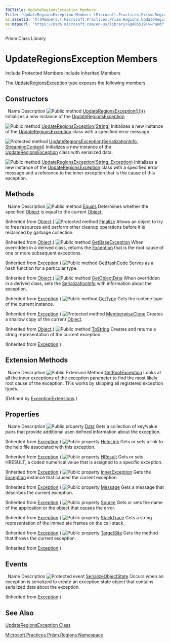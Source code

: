 ```yaml
---
TOCTitle: UpdateRegionsException Members
Title: 'UpdateRegionsException Members (Microsoft.Practices.Prism.Regions)'
ms:assetid: 'AllMembers.T:Microsoft.Practices.Prism.Regions.UpdateRegionsException'
ms:mtpsurl: 'https://msdn.microsoft.com/en-us/library/Gg405519(v=PandP.50)'
---
```


Prism Class Library

UpdateRegionsException Members
==============================

Include Protected Members
Include Inherited Members

The [UpdateRegionsException](https://msdn.microsoft.com/t:microsoft.practices.prism.regions.updateregionsexception) type exposes the following members.

Constructors
------------

<span id="constructorTableToggle"></span>
 
Name
Description
![](https://msdn.microsoft.com/en-us/Gg405519.pubmethod(en-us,PandP.50).gif "Public method")
[UpdateRegionsException()()()](https://msdn.microsoft.com/m:microsoft.practices.prism.regions.updateregionsexception.)
Initializes a new instance of the [UpdateRegionsException](https://msdn.microsoft.com/t:microsoft.practices.prism.regions.updateregionsexception)

![](https://msdn.microsoft.com/en-us/Gg405519.pubmethod(en-us,PandP.50).gif "Public method")
[UpdateRegionsException(String)](https://msdn.microsoft.com/m:microsoft.practices.prism.regions.updateregionsexception.)
Initializes a new instance of the [UpdateRegionsException](https://msdn.microsoft.com/t:microsoft.practices.prism.regions.updateregionsexception) class with a specified error message.

![](https://msdn.microsoft.com/en-us/Gg405519.protmethod(en-us,PandP.50).gif "Protected method")
[UpdateRegionsException(SerializationInfo, StreamingContext)](https://msdn.microsoft.com/m:microsoft.practices.prism.regions.updateregionsexception.)
Initializes a new instance of the [UpdateRegionsException](https://msdn.microsoft.com/t:microsoft.practices.prism.regions.updateregionsexception) class with serialized data.

![](https://msdn.microsoft.com/en-us/Gg405519.pubmethod(en-us,PandP.50).gif "Public method")
[UpdateRegionsException(String, Exception)](https://msdn.microsoft.com/m:microsoft.practices.prism.regions.updateregionsexception.)
Initializes a new instance of the [UpdateRegionsException](https://msdn.microsoft.com/t:microsoft.practices.prism.regions.updateregionsexception) class with a specified error message and a reference to the inner exception that is the cause of this exception.

Methods
-------

<span id="methodTableToggle"></span>
 
Name
Description
![](https://msdn.microsoft.com/en-us/Gg405519.pubmethod(en-us,PandP.50).gif "Public method")
[Equals](http://msdn2.microsoft.com/en-us/library/bsc2ak47)
Determines whether the specified [Object](http://msdn2.microsoft.com/en-us/library/e5kfa45b) is equal to the current [Object](http://msdn2.microsoft.com/en-us/library/e5kfa45b).

(Inherited from [Object](http://msdn2.microsoft.com/en-us/library/e5kfa45b).)
![](https://msdn.microsoft.com/en-us/Gg405519.protmethod(en-us,PandP.50).gif "Protected method")
[Finalize](http://msdn2.microsoft.com/en-us/library/4k87zsw7)
Allows an object to try to free resources and perform other cleanup operations before it is reclaimed by garbage collection.

(Inherited from [Object](http://msdn2.microsoft.com/en-us/library/e5kfa45b).)
![](https://msdn.microsoft.com/en-us/Gg405519.pubmethod(en-us,PandP.50).gif "Public method")
[GetBaseException](http://msdn2.microsoft.com/en-us/library/49kcee3b)
When overridden in a derived class, returns the [Exception](http://msdn2.microsoft.com/en-us/library/c18k6c59) that is the root cause of one or more subsequent exceptions.

(Inherited from [Exception](http://msdn2.microsoft.com/en-us/library/c18k6c59).)
![](https://msdn.microsoft.com/en-us/Gg405519.pubmethod(en-us,PandP.50).gif "Public method")
[GetHashCode](http://msdn2.microsoft.com/en-us/library/zdee4b3y)
Serves as a hash function for a particular type.

(Inherited from [Object](http://msdn2.microsoft.com/en-us/library/e5kfa45b).)
![](https://msdn.microsoft.com/en-us/Gg405519.pubmethod(en-us,PandP.50).gif "Public method")
[GetObjectData](http://msdn2.microsoft.com/en-us/library/fwb1489e)
When overridden in a derived class, sets the [SerializationInfo](http://msdn2.microsoft.com/en-us/library/a9b6042e) with information about the exception.

(Inherited from [Exception](http://msdn2.microsoft.com/en-us/library/c18k6c59).)
![](https://msdn.microsoft.com/en-us/Gg405519.pubmethod(en-us,PandP.50).gif "Public method")
[GetType](http://msdn2.microsoft.com/en-us/library/44zb316t)
Gets the runtime type of the current instance.

(Inherited from [Exception](http://msdn2.microsoft.com/en-us/library/c18k6c59).)
![](https://msdn.microsoft.com/en-us/Gg405519.protmethod(en-us,PandP.50).gif "Protected method")
[MemberwiseClone](http://msdn2.microsoft.com/en-us/library/57ctke0a)
Creates a shallow copy of the current [Object](http://msdn2.microsoft.com/en-us/library/e5kfa45b).

(Inherited from [Object](http://msdn2.microsoft.com/en-us/library/e5kfa45b).)
![](https://msdn.microsoft.com/en-us/Gg405519.pubmethod(en-us,PandP.50).gif "Public method")
[ToString](http://msdn2.microsoft.com/en-us/library/es4y6f7e)
Creates and returns a string representation of the current exception.

(Inherited from [Exception](http://msdn2.microsoft.com/en-us/library/c18k6c59).)

Extension Methods
-----------------

<span id="extensionMethodTableToggle"></span>
 
Name
Description
![](https://msdn.microsoft.com/en-us/Gg405519.pubextension(en-us,PandP.50).gif "Public Extension Method")
[GetRootException](https://msdn.microsoft.com/m:microsoft.practices.prism.exceptionextensions.getrootexception(system.exception))
Looks at all the inner exceptions of the exception parameter to find the most likely root cause of the exception. This works by skipping all registered exception types.

(Defined by [ExceptionExtensions](https://msdn.microsoft.com/t:microsoft.practices.prism.exceptionextensions).)

Properties
----------

<span id="propertyTableToggle"></span>
 
Name
Description
![](https://msdn.microsoft.com/en-us/Gg405519.pubproperty(en-us,PandP.50).gif "Public property")
[Data](http://msdn2.microsoft.com/en-us/library/2wyfbc48)
Gets a collection of key/value pairs that provide additional user-defined information about the exception.

(Inherited from [Exception](http://msdn2.microsoft.com/en-us/library/c18k6c59).)
![](https://msdn.microsoft.com/en-us/Gg405519.pubproperty(en-us,PandP.50).gif "Public property")
[HelpLink](http://msdn2.microsoft.com/en-us/library/71tawy4s)
Gets or sets a link to the help file associated with this exception.

(Inherited from [Exception](http://msdn2.microsoft.com/en-us/library/c18k6c59).)
![](https://msdn.microsoft.com/en-us/Gg405519.pubproperty(en-us,PandP.50).gif "Public property")
[HResult](http://msdn2.microsoft.com/en-us/library/sh5cw61c)
Gets or sets HRESULT, a coded numerical value that is assigned to a specific exception.

(Inherited from [Exception](http://msdn2.microsoft.com/en-us/library/c18k6c59).)
![](https://msdn.microsoft.com/en-us/Gg405519.pubproperty(en-us,PandP.50).gif "Public property")
[InnerException](http://msdn2.microsoft.com/en-us/library/902sca80)
Gets the [Exception](http://msdn2.microsoft.com/en-us/library/c18k6c59) instance that caused the current exception.

(Inherited from [Exception](http://msdn2.microsoft.com/en-us/library/c18k6c59).)
![](https://msdn.microsoft.com/en-us/Gg405519.pubproperty(en-us,PandP.50).gif "Public property")
[Message](http://msdn2.microsoft.com/en-us/library/9btwf6wk)
Gets a message that describes the current exception.

(Inherited from [Exception](http://msdn2.microsoft.com/en-us/library/c18k6c59).)
![](https://msdn.microsoft.com/en-us/Gg405519.pubproperty(en-us,PandP.50).gif "Public property")
[Source](http://msdn2.microsoft.com/en-us/library/85weac5w)
Gets or sets the name of the application or the object that causes the error.

(Inherited from [Exception](http://msdn2.microsoft.com/en-us/library/c18k6c59).)
![](https://msdn.microsoft.com/en-us/Gg405519.pubproperty(en-us,PandP.50).gif "Public property")
[StackTrace](http://msdn2.microsoft.com/en-us/library/dxzhy005)
Gets a string representation of the immediate frames on the call stack.

(Inherited from [Exception](http://msdn2.microsoft.com/en-us/library/c18k6c59).)
![](https://msdn.microsoft.com/en-us/Gg405519.pubproperty(en-us,PandP.50).gif "Public property")
[TargetSite](http://msdn2.microsoft.com/en-us/library/2wchw354)
Gets the method that throws the current exception.

(Inherited from [Exception](http://msdn2.microsoft.com/en-us/library/c18k6c59).)

Events
------

<span id="eventTableToggle"></span>
 
Name
Description
![](https://msdn.microsoft.com/en-us/Gg405519.protevent(en-us,PandP.50).gif "Protected event")
[SerializeObjectState](http://msdn2.microsoft.com/en-us/library/ee332915)
Occurs when an exception is serialized to create an exception state object that contains serialized data about the exception.

(Inherited from [Exception](http://msdn2.microsoft.com/en-us/library/c18k6c59).)

See Also
--------

<span id="seeAlsoToggle"></span>
[UpdateRegionsException Class](https://msdn.microsoft.com/t:microsoft.practices.prism.regions.updateregionsexception)

[Microsoft.Practices.Prism.Regions Namespace](https://msdn.microsoft.com/n:microsoft.practices.prism.regions)
